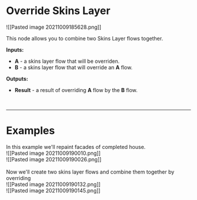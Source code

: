 # **Override Skins Layer**


![[Pasted image 20211009185628.png]]

This node allows you to combine two Skins Layer flows together.  
	
**Inputs:**

- **A** - a skins layer flow that will be overriden.  
- **B** - a skins layer flow that will override an **A** flow.

**Outputs:**

- **Result** - a result of overriding **A** flow by the **B** flow.  


<br />

--------

# Examples
In this example we'll repaint facades of completed house.  
![[Pasted image 20211009190010.png]]  
![[Pasted image 20211009190026.png]]  
<br />
Now we'll create two skins layer flows and combine them together by overriding  
![[Pasted image 20211009190132.png]]  
![[Pasted image 20211009190145.png]]  